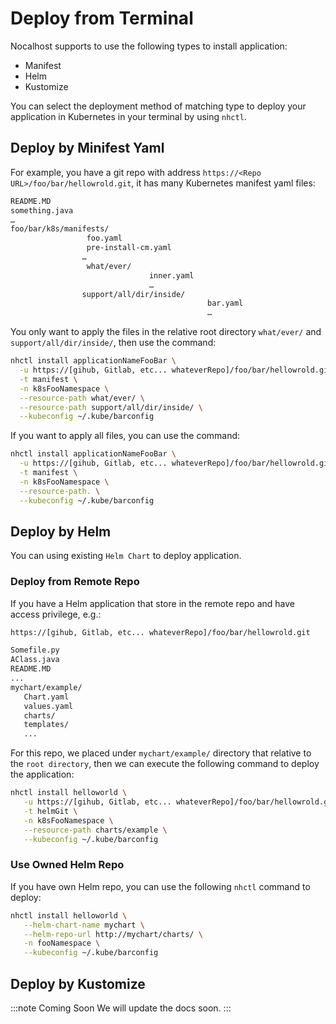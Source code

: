 # Deploy from Terminal

Nocalhost supports to use the following types to install application:

* Manifest
* Helm
* Kustomize

You can select the deployment method of matching type to deploy your application in Kubernetes in your terminal by using `nhctl`.

## Deploy by Minifest Yaml

For example, you have a git repo with address `https://<Repo URL>/foo/bar/hellowrold.git`, it has many Kubernetes manifest yaml files:

```bash
README.MD
something.java
…
foo/bar/k8s/manifests/
                 foo.yaml
                 pre-install-cm.yaml
                …
                 what/ever/
                               inner.yaml
                               …
                support/all/dir/inside/
                                            bar.yaml
                                            …
```
You only want to apply the files in the relative root directory `what/ever/` and `support/all/dir/inside/`, then use the command:

```bash {5,6}
nhctl install applicationNameFooBar \
  -u https://[gihub, Gitlab, etc... whateverRepo]/foo/bar/hellowrold.git \
  -t manifest \
  -n k8sFooNamespace \
  --resource-path what/ever/ \
  --resource-path support/all/dir/inside/ \
  --kubeconfig ~/.kube/barconfig
```

If you want to apply all files, you can use the command:

```bash {5}
nhctl install applicationNameFooBar \
  -u https://[gihub, Gitlab, etc... whateverRepo]/foo/bar/hellowrold.git \
  -t manifest \
  -n k8sFooNamespace \
  --resource-path. \
  --kubeconfig ~/.kube/barconfig
```

## Deploy by Helm

You can using existing `Helm Chart` to deploy application.

### Deploy from Remote Repo

If you have a Helm application that store in the remote repo and have access privilege, e.g.:

```bash {7}
https://[gihub, Gitlab, etc... whateverRepo]/foo/bar/hellowrold.git

Somefile.py
AClass.java
README.MD
...
mychart/example/
   Chart.yaml
   values.yaml
   charts/
   templates/
   ...
```

For this repo, we placed under `mychart/example/` directory that relative to the `root directory`, then we can execute the following command to deploy the application:

```bash
nhctl install helloworld \
   -u https://[gihub, Gitlab, etc... whateverRepo]/foo/bar/hellowrold.git \
   -t helmGit \
   -n k8sFooNamespace \
   --resource-path charts/example \
   --kubeconfig ~/.kube/barconfig
```

### Use Owned Helm Repo

If you have own Helm repo, you can use the following `nhctl` command to deploy:

```bash
nhctl install helloworld \
   --helm-chart-name mychart \
   --helm-repo-url http://mychart/charts/ \
   -n fooNamespace \
   --kubeconfig ~/.kube/barconfig
```

## Deploy by Kustomize 

:::note Coming Soon
We will update the docs soon.
:::